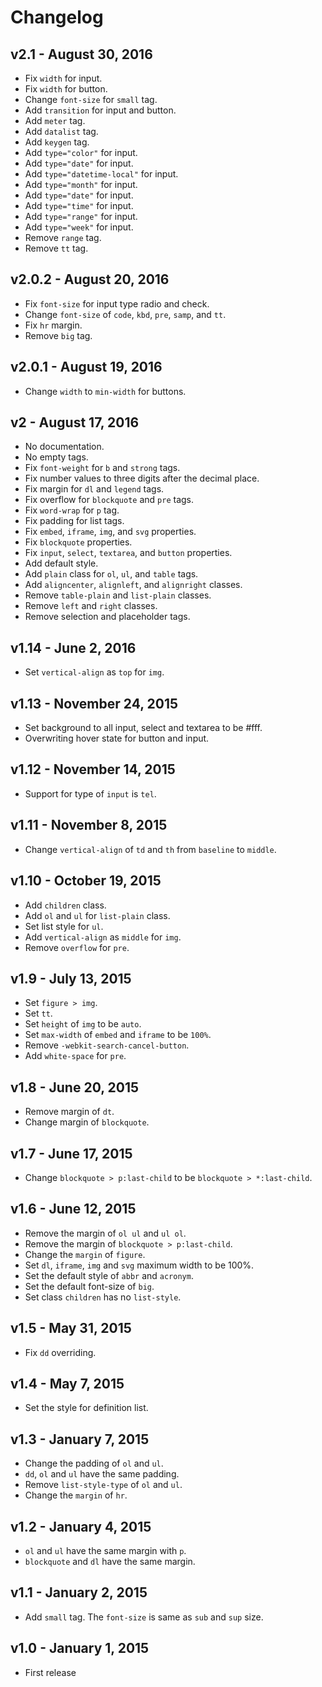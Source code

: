 Changelog
=========

## v2.1 - August 30, 2016

* Fix `width` for input.
* Fix `width` for button.
* Change `font-size` for `small` tag.
* Add `transition` for input and button.
* Add `meter` tag.
* Add `datalist` tag.
* Add `keygen` tag.
* Add `type="color"` for input.
* Add `type="date"` for input.
* Add `type="datetime-local"` for input.
* Add `type="month"` for input.
* Add `type="date"` for input.
* Add `type="time"` for input.
* Add `type="range"` for input.
* Add `type="week"` for input.
* Remove `range` tag.
* Remove `tt` tag.

## v2.0.2 - August 20, 2016

* Fix `font-size` for input type radio and check.
* Change `font-size` of `code`, `kbd`, `pre`, `samp`, and `tt`.
* Fix `hr` margin.
* Remove `big` tag.

## v2.0.1 - August 19, 2016

* Change `width` to `min-width` for buttons.

## v2 - August 17, 2016

* No documentation.
* No empty tags.
* Fix `font-weight` for `b` and `strong` tags.
* Fix number values to three digits after the decimal place.
* Fix margin for `dl` and `legend` tags.
* Fix overflow for `blockquote` and `pre` tags.
* Fix `word-wrap` for `p` tag.
* Fix padding for list tags.
* Fix `embed`, `iframe`, `img`, and `svg` properties.
* Fix `blockquote` properties.
* Fix `input`, `select`, `textarea`, and `button` properties.
* Add default style.
* Add `plain` class for `ol`, `ul`, and `table` tags.
* Add `aligncenter`, `alignleft`, and `alignright` classes.
* Remove `table-plain` and `list-plain` classes.
* Remove `left` and `right` classes.
* Remove selection and placeholder tags.

## v1.14 - June 2, 2016

* Set `vertical-align` as `top` for `img`.

## v1.13 - November 24, 2015

* Set background to all input, select and textarea to be #fff.
* Overwriting hover state for button and input.

## v1.12 - November 14, 2015

* Support for type of `input` is `tel`.

## v1.11 - November 8, 2015

* Change `vertical-align` of `td` and `th` from `baseline` to `middle`.

## v1.10 - October 19, 2015

* Add `children` class.
* Add `ol` and `ul` for `list-plain` class.
* Set list style for `ul`.
* Add `vertical-align` as `middle` for `img`.
* Remove `overflow` for `pre`.

## v1.9 - July 13, 2015

* Set `figure > img`.
* Set `tt`.
* Set `height` of `img` to be `auto`.
* Set `max-width` of `embed` and `iframe` to be `100%`.
* Remove `-webkit-search-cancel-button`.
* Add `white-space` for `pre`.

## v1.8 - June 20, 2015

* Remove margin of `dt`.
* Change margin of `blockquote`.

## v1.7 - June 17, 2015

* Change `blockquote > p:last-child` to be `blockquote > *:last-child`.

## v1.6 - June 12, 2015

* Remove the margin of `ol ul` and `ul ol`.
* Remove the margin of `blockquote > p:last-child`.
* Change the `margin` of `figure`.
* Set `dl`, `iframe`, `img` and `svg` maximum width to be 100%.
* Set the default style of `abbr` and `acronym`.
* Set the default font-size of `big`.
* Set class `children` has no `list-style`.

## v1.5 - May 31, 2015

* Fix `dd` overriding.

## v1.4 - May 7, 2015

* Set the style for definition list.

## v1.3 - January 7, 2015

* Change the padding of `ol` and `ul`.
* `dd`, `ol` and `ul` have the same padding.
* Remove `list-style-type` of `ol` and `ul`.
* Change the `margin` of `hr`.

## v1.2 - January 4, 2015

* `ol` and `ul` have the same margin with `p`.
* `blockquote` and `dl` have the same margin.

## v1.1 - January 2, 2015

* Add `small` tag. The `font-size` is same as `sub` and `sup` size.

## v1.0 - January 1, 2015

* First release
